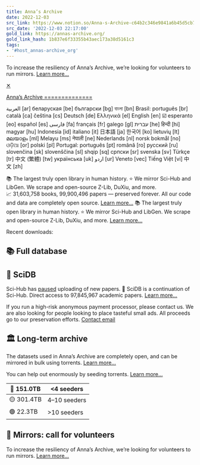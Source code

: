 ```yaml
---
title: Anna’s Archive
date: 2022-12-03
src_link: https://www.notion.so/Anna-s-Archive-c64b2c346e9841a6b45d5cb7198a0dbd
src_date: '2022-12-03 22:17:00'
gold_link: https://annas-archive.org/
gold_link_hash: 1b837e6f33355b43aec173a38d5161c3
tags:
- '#host_annas-archive_org'
---
```




 To increase the resiliency of Anna’s Archive, we’re looking for volunteers to run mirrors. [Learn more…](/mirrors)

[✕](#)


[Anna’s Archive
==============](/)

العربية [ar]
беларуская [be]
български [bg]
বাংলা [bn]
Brasil: português [br]
català [ca]
čeština [cs]
Deutsch [de]
Ελληνικά [el]
English [en] ☑️
esperanto [eo]
español [es]
فارسی [fa]
français [fr]
galego [gl]
עברית [he]
हिन्दी [hi]
magyar [hu]
Indonesia [id]
italiano [it]
日本語 [ja]
한국어 [ko]
lietuvių [lt]
മലയാളം [ml]
Melayu [ms]
नेपाली [ne]
Nederlands [nl]
norsk bokmål [no]
ଓଡ଼ିଆ [or]
polski [pl]
Portugal: português [pt]
română [ro]
русский [ru]
slovenčina [sk]
slovenščina [sl]
shqip [sq]
српски [sr]
svenska [sv]
Türkçe [tr]
中文 (繁體) [tw]
українська [uk]
اردو [ur]
Veneto [vec]
Tiếng Việt [vi]
中文 [zh]



📚 The largest truly open library in human history. ⭐️ We mirror Sci-Hub and LibGen. We scrape and open-source Z-Lib, DuXiu, and more. 📈 31,603,758 books, 99,900,496 papers — preserved forever. All our code and data are completely open source. [Learn more…](/faq)
📚 The largest truly open library in human history. ⭐️ We mirror Sci-Hub and LibGen. We scrape and open-source Z-Lib, DuXiu, and more. [Learn more…](/faq)


Recent downloads:  





📚 Full database
---------------


🧬 SciDB
-------



 Sci-Hub has [paused](https://www.reddit.com/r/scihub/comments/lofj0r/announcement_scihub_has_been_paused_no_new/) uploading of new papers.
 🧬 SciDB is a continuation of Sci-Hub.
 Direct access to 97,845,967 academic papers.
 [Learn more…](/scidb)




 If you run a high-risk anonymous payment processor, please contact us. We are also looking for people looking to place tasteful small ads. All proceeds go to our preservation efforts. [Contact email](/contact)





🏛️ Long-term archive
--------------------



 The datasets used in Anna’s Archive are completely open, and can be mirrored in bulk using torrents. [Learn more…](/datasets)




You can help out enormously by seeding torrents. [Learn more…](/torrents)




| 🔴 151.0TB | <4 seeders |
| --- | --- |
| 🟡 301.4TB | 4–10 seeders |
| 🟢 22.3TB | >10 seeders |



🪩 Mirrors: call for volunteers
------------------------------



 To increase the resiliency of Anna’s Archive, we’re looking for volunteers to run mirrors. [Learn more…](/mirrors)